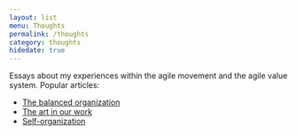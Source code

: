```yaml
---
layout: list
menu: Thoughts
permalink: /thoughts
category: thoughts
hidedate: true
---
```

Essays about my experiences within the agile movement and the agile value system. Popular articles:

- [The balanced organization](http://ulf.codes/balanced-organization/)
- [The art in our work](http://ulf.codes/art-in-work/)
- [Self-organization](http://ulf.codes/self-organization/)
